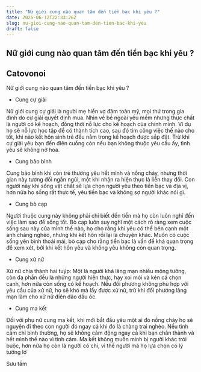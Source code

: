 ```yaml
---
title: "Nữ giới cung nào quan tâm đến tiền bạc khi yêu ?"
date: 2025-06-12T22:33:26Z
slug: nu-gioi-cung-nao-quan-tam-den-tien-bac-khi-yeu
draft: false
---
```


## Nữ giới cung nào quan tâm đến tiền bạc khi yêu ?

## Catovonoi

Nữ giới cung nào quan tâm đến tiền bạc khi yêu ? 


- Cung cự giải 

Nữ giới cung cự giải là người mẹ hiền vợ đảm toàn mỹ, mọi thứ trong gia đình do cự giải quyết định mua. Nhìn vẻ bề ngoài yếu mềm nhưng thực chất là người có kế hoạch, đồng thời nỗ lực cho kế hoạch của chính mình. Ví dụ họ sẽ nỗ lực học tập để có thành tích cao, sau đó tìm công việc thế nào cho tốt, khi nào kết hôn sinh trẻ đều
nằm trong kế hoạch được sắp đặt. Trừ khi cự giải yêu bạn đến điên cuồng còn nếu bạn không thuộc yêu cầu ấy, tình yêu sẽ không nở hoa. 

- Cung bảo bình 

Cung bảo bình khi còn trẻ thường yêu hết mình và nồng cháy, nhưng thời gian này tương đối ngắn ngủi, một khi nhận ra hiện thực là liền thay đổi. Con người này khi sống vật chất sẽ lựa chọn người yêu theo tiền bạc và địa vị, hơn nữa họ sống rất thực tế, yêu tiền bạc và không sợ người khác nói gì. 

- Cung bò cạp 

Người thuộc cung này không phải chỉ biết đến tiền mà họ còn luôn nghĩ đến việc làm sao để sống tốt. Bò cạp luôn suy nghĩ một cách rõ ràng xem cuộc sống sau này của mình thế nào, họ cho rằng khi yêu có thể bên cạnh một anh chàng nghèo, nhưng khi kết hôn rồi lại là chuyện khác. Muốn có cuộc sống yên bình thoải mái, bò cạp cho rằng tiền bạc là vấn đề khá quan trọng để xem xét, bởi khi kết hôn yêu và không yêu không còn quan trọng. 

- Cung xử nữ 

Xử nữ chia thành hai tuýp: Một là người khá lãng mạn nhiều mộng tưởng, còn đa phần đều là những người hiện thực, hay xoi mói và kén cá chọn canh, hơn nữa còn sống có kế hoạch. Nếu đối phương không phù hợp với yêu cầu của xử nữ, họ sẽ khó mà lấy được xử nữ, trừ khi đối phương lãng mạn làm cho xử nữ điên đảo đầu óc. 

- Cung ma kết 

Đối với phụ nữ cung ma kết, khi mới bắt đầu yêu một ai đó nồng cháy họ sẽ nguyện đi theo con người đó ngay cả khi đó là chàng trai nghèo. Nếu tình cảm chỉ bình thường, họ sẽ không cảm động ngay cả khi bạn chân thành và hết mình thế nào vì tình cảm. Ma kết không muốn mình bị người khác trói buộc, hơn nữa họ còn là người có chí, vì thế người mà họ lựa chọn có lý tưởng lớ

Sưu tầm